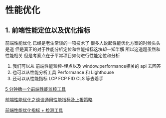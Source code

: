 # 性能优化

## 1. 前端性能定位以及优化指标

前端性能优化 已经是老生常谈的一项技术了 很多人说起性能优化方案的时候头头是道 但是真正的对于性能分析定位和性能指标这块却一知半解 所以这道题虽然和性能相关 但是考察点在于平常项目如何进行性能定位和分析

1. 我们可以从 前端性能监控-埋点以及 window.performance相关的 api 去回答
2. 也可以从性能分析工具 Performance 和 Lighthouse
3. 还可以从性能指标 LCP FCP FID CLS 等去着手

[5 分钟撸一个前端性能监控工具](https://juejin.cn/post/6844903662020460552)

[前端性能优化之谈谈通用性能指标及上报策略](https://juejin.cn/post/6844904150057091086)

[前端性能优化指标 + 检测工具](https://juejin.cn/post/6974565176427151397)